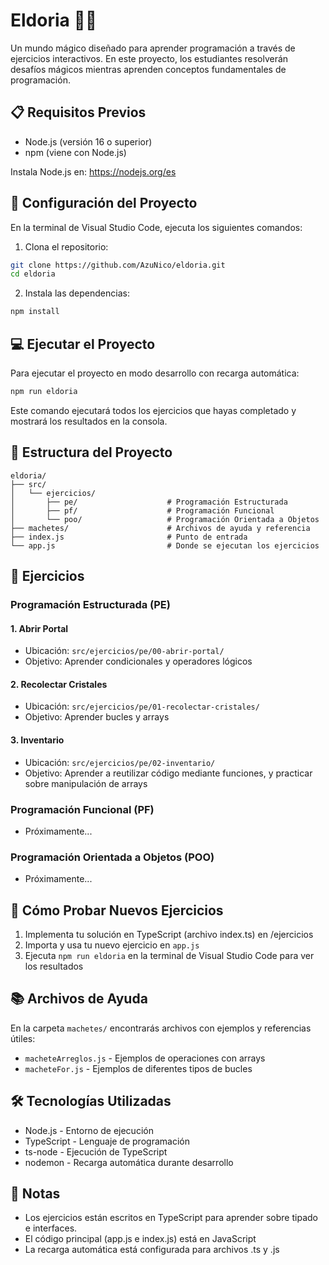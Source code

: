 # Eldoria 🏰✨

Un mundo mágico diseñado para aprender programación a través de ejercicios interactivos. En este proyecto, los estudiantes resolverán desafíos mágicos mientras aprenden conceptos fundamentales de programación.

## 📋 Requisitos Previos

- Node.js (versión 16 o superior)
- npm (viene con Node.js)

Instala Node.js en: https://nodejs.org/es

## 🚀 Configuración del Proyecto

En la terminal de Visual Studio Code, ejecuta los siguientes comandos:

1. Clona el repositorio:

```bash
git clone https://github.com/AzuNico/eldoria.git
cd eldoria
```

2. Instala las dependencias:

```bash
npm install
```

## 💻 Ejecutar el Proyecto

Para ejecutar el proyecto en modo desarrollo con recarga automática:

```bash
npm run eldoria
```

Este comando ejecutará todos los ejercicios que hayas completado y mostrará los resultados en la consola.

## 📁 Estructura del Proyecto

```
eldoria/
├── src/
│   └── ejercicios/
│       ├── pe/                    # Programación Estructurada
│       ├── pf/                    # Programación Funcional
│       └── poo/                   # Programación Orientada a Objetos
├── machetes/                      # Archivos de ayuda y referencia
├── index.js                       # Punto de entrada
└── app.js                         # Donde se ejecutan los ejercicios
```

## 🎯 Ejercicios

### Programación Estructurada (PE)

#### 1. Abrir Portal

- Ubicación: `src/ejercicios/pe/00-abrir-portal/`
- Objetivo: Aprender condicionales y operadores lógicos

#### 2. Recolectar Cristales

- Ubicación: `src/ejercicios/pe/01-recolectar-cristales/`
- Objetivo: Aprender bucles y arrays

#### 3. Inventario

- Ubicación: `src/ejercicios/pe/02-inventario/`
- Objetivo: Aprender a reutilizar código mediante funciones, y practicar sobre manipulación de arrays

### Programación Funcional (PF)

- Próximamente...

### Programación Orientada a Objetos (POO)

- Próximamente...

## 🧪 Cómo Probar Nuevos Ejercicios

1. Implementa tu solución en TypeScript (archivo index.ts) en /ejercicios
2. Importa y usa tu nuevo ejercicio en `app.js`
3. Ejecuta `npm run eldoria` en la terminal de Visual Studio Code para ver los resultados

## 📚 Archivos de Ayuda

En la carpeta `machetes/` encontrarás archivos con ejemplos y referencias útiles:

- `macheteArreglos.js` - Ejemplos de operaciones con arrays
- `macheteFor.js` - Ejemplos de diferentes tipos de bucles

## 🛠️ Tecnologías Utilizadas

- Node.js - Entorno de ejecución
- TypeScript - Lenguaje de programación
- ts-node - Ejecución de TypeScript
- nodemon - Recarga automática durante desarrollo

## 📝 Notas

- Los ejercicios están escritos en TypeScript para aprender sobre tipado e interfaces.
- El código principal (app.js e index.js) está en JavaScript
- La recarga automática está configurada para archivos .ts y .js
